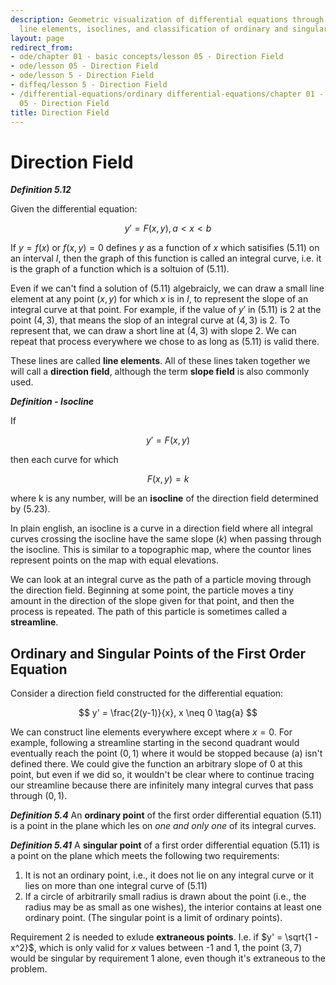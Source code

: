 ```yaml
---
description: Geometric visualization of differential equations through integral curves,
  line elements, isoclines, and classification of ordinary and singular points.
layout: page
redirect_from:
- ode/chapter 01 - basic concepts/lesson 05 - Direction Field
- ode/lesson 05 - Direction Field
- ode/lesson 5 - Direction Field
- diffeq/lesson 5 - Direction Field
- /differential-equations/ordinary differential-equations/chapter 01 - basic concepts/lesson
  05 - Direction Field
title: Direction Field
---
```


# Direction Field

***Definition 5.12*** 

Given the differential equation:

$$ y' = F(x,y), a < x < b \tag{5.11} $$

If $y=f(x)$ or $f(x,y) =0$ defines $y$ as a function of $x$ which satisifies (5.11) on an interval $I$, then the graph of this function is called an integral curve, i.e. it is the graph of a function which is a soltuion of (5.11).

Even if we can't find a solution of (5.11) algebraicly, we can draw a small line element at any point $(x,y)$ for which $x$ is in $I$, to represent the slope of an integral curve at that point. For example, if the value of $y'$ in (5.11) is $2$ at the point $(4,3)$, that means the slop of an integral curve at $(4,3)$ is $2$. To represent that, we can draw a short line at $(4,3)$ with slope $2$. We can repeat that process everywhere we chose to as long as (5.11) is valid there.

These lines are called **line elements**. All of these lines taken together we will call a **direction field**, although the term **slope field** is also commonly used.

***Definition - Isocline***

If

$$ y' = F(x,y) \tag{5.23} $$

then each curve for which 

$$ F(x,y) = k \tag{5.24} $$

where k is any number, will be an **isocline** of the direction field determined by (5.23). 

In plain english, an isocline is a curve in a direction field where all integral curves crossing the isocline have the same slope ($k$) when passing through the isocline. This is similar to a topographic map, where the countor lines represent points on the map with equal elevations.

We can look at an integral curve as the path of a particle moving through the direction field. Beginning at some point, the particle moves a tiny amount in the direction of the slope given for that point, and then the process is repeated. The path of this particle is sometimes called a **streamline**.

## Ordinary and Singular Points of the First Order Equation 

Consider a direction field constructed for the differential equation:

$$ y' = \frac{2(y-1)}{x}, x \neq 0 \tag{a} $$

We can construct line elements everywhere except where $x = 0$. For example, following a streamline starting in the second quadrant would eventually reach the point $(0,1)$ where it would be stopped because (a) isn't defined there. We could give the function an arbitrary slope of 0 at this point, but even if we did so, it wouldn't be clear where to continue tracing our streamline because there are infinitely many integral curves that pass through $(0,1)$. 

***Definition 5.4*** An **ordinary point** of the first order differential equation (5.11) is a point in the plane which les on *one and only one* of its integral curves.

***Definition 5.41*** A **singular point** of a first order differential equation (5.11) is a point on the plane which meets the following two requirements:

1. It is not an ordinary point, i.e., it does not lie on any integral curve or it lies on more than one integral curve of (5.11)
2. If a circle of arbitrarily small radius is drawn about the point (i.e., the radius may be as small as one wishes), the interior contains at least one ordinary point. (The singular point is a limit of ordinary points).

Requirement 2 is needed to exlude **extraneous points**. I.e. if $y' = \sqrt{1 -x^2}$, which is only valid for $x$ values between -1 and 1, the point $(3,7)$ would be singular by requirement 1 alone, even though it's extraneous to the problem.